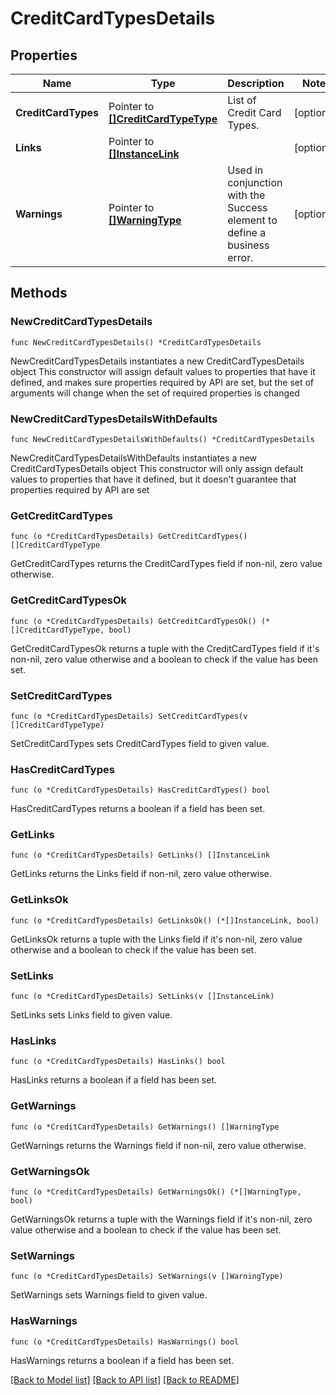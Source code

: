 # CreditCardTypesDetails

## Properties

Name | Type | Description | Notes
------------ | ------------- | ------------- | -------------
**CreditCardTypes** | Pointer to [**[]CreditCardTypeType**](CreditCardTypeType.md) | List of Credit Card Types. | [optional] 
**Links** | Pointer to [**[]InstanceLink**](InstanceLink.md) |  | [optional] 
**Warnings** | Pointer to [**[]WarningType**](WarningType.md) | Used in conjunction with the Success element to define a business error. | [optional] 

## Methods

### NewCreditCardTypesDetails

`func NewCreditCardTypesDetails() *CreditCardTypesDetails`

NewCreditCardTypesDetails instantiates a new CreditCardTypesDetails object
This constructor will assign default values to properties that have it defined,
and makes sure properties required by API are set, but the set of arguments
will change when the set of required properties is changed

### NewCreditCardTypesDetailsWithDefaults

`func NewCreditCardTypesDetailsWithDefaults() *CreditCardTypesDetails`

NewCreditCardTypesDetailsWithDefaults instantiates a new CreditCardTypesDetails object
This constructor will only assign default values to properties that have it defined,
but it doesn't guarantee that properties required by API are set

### GetCreditCardTypes

`func (o *CreditCardTypesDetails) GetCreditCardTypes() []CreditCardTypeType`

GetCreditCardTypes returns the CreditCardTypes field if non-nil, zero value otherwise.

### GetCreditCardTypesOk

`func (o *CreditCardTypesDetails) GetCreditCardTypesOk() (*[]CreditCardTypeType, bool)`

GetCreditCardTypesOk returns a tuple with the CreditCardTypes field if it's non-nil, zero value otherwise
and a boolean to check if the value has been set.

### SetCreditCardTypes

`func (o *CreditCardTypesDetails) SetCreditCardTypes(v []CreditCardTypeType)`

SetCreditCardTypes sets CreditCardTypes field to given value.

### HasCreditCardTypes

`func (o *CreditCardTypesDetails) HasCreditCardTypes() bool`

HasCreditCardTypes returns a boolean if a field has been set.

### GetLinks

`func (o *CreditCardTypesDetails) GetLinks() []InstanceLink`

GetLinks returns the Links field if non-nil, zero value otherwise.

### GetLinksOk

`func (o *CreditCardTypesDetails) GetLinksOk() (*[]InstanceLink, bool)`

GetLinksOk returns a tuple with the Links field if it's non-nil, zero value otherwise
and a boolean to check if the value has been set.

### SetLinks

`func (o *CreditCardTypesDetails) SetLinks(v []InstanceLink)`

SetLinks sets Links field to given value.

### HasLinks

`func (o *CreditCardTypesDetails) HasLinks() bool`

HasLinks returns a boolean if a field has been set.

### GetWarnings

`func (o *CreditCardTypesDetails) GetWarnings() []WarningType`

GetWarnings returns the Warnings field if non-nil, zero value otherwise.

### GetWarningsOk

`func (o *CreditCardTypesDetails) GetWarningsOk() (*[]WarningType, bool)`

GetWarningsOk returns a tuple with the Warnings field if it's non-nil, zero value otherwise
and a boolean to check if the value has been set.

### SetWarnings

`func (o *CreditCardTypesDetails) SetWarnings(v []WarningType)`

SetWarnings sets Warnings field to given value.

### HasWarnings

`func (o *CreditCardTypesDetails) HasWarnings() bool`

HasWarnings returns a boolean if a field has been set.


[[Back to Model list]](../README.md#documentation-for-models) [[Back to API list]](../README.md#documentation-for-api-endpoints) [[Back to README]](../README.md)


